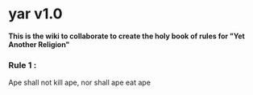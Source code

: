 # yar v1.0
**This is the wiki to collaborate to create the holy book of rules for "Yet Another Religion"**

### Rule 1 :
Ape shall not kill ape, nor shall ape eat ape
